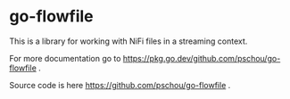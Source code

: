 # go-flowfile

This is a library for working with NiFi files in a streaming context.

For more documentation go to https://pkg.go.dev/github.com/pschou/go-flowfile .

Source code is here https://github.com/pschou/go-flowfile .
